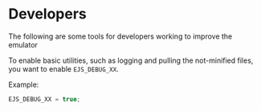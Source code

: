 # Developers

The following are some tools for developers working to improve the emulator

To enable basic utilities, such as logging and pulling the not-minified files, you want to enable `EJS_DEBUG_XX`.

Example:

```js
EJS_DEBUG_XX = true;
```
